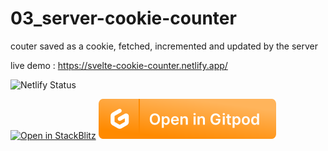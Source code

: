 # 03_server-cookie-counter

couter saved as a cookie, fetched, incremented and updated by the server

live demo : https://svelte-cookie-counter.netlify.app/

![Netlify Status](https://api.netlify.com/api/v1/badges/12e511dd-b988-4c8a-a84f-0db3651889e0/deploy-status)

[![Open in StackBlitz](https://developer.stackblitz.com/img/open_in_stackblitz.svg)](https://stackblitz.com/github/MicroWebStacks/svelte-examples/tree/main/03_server-cookie-counter)
[![open in Gitpod](../media/gitpod.svg)](https://gitpod.io/?on=gitpod#https://github.com/MicroWebStacks/svelte-examples/tree/main/03_server-cookie-counter)
